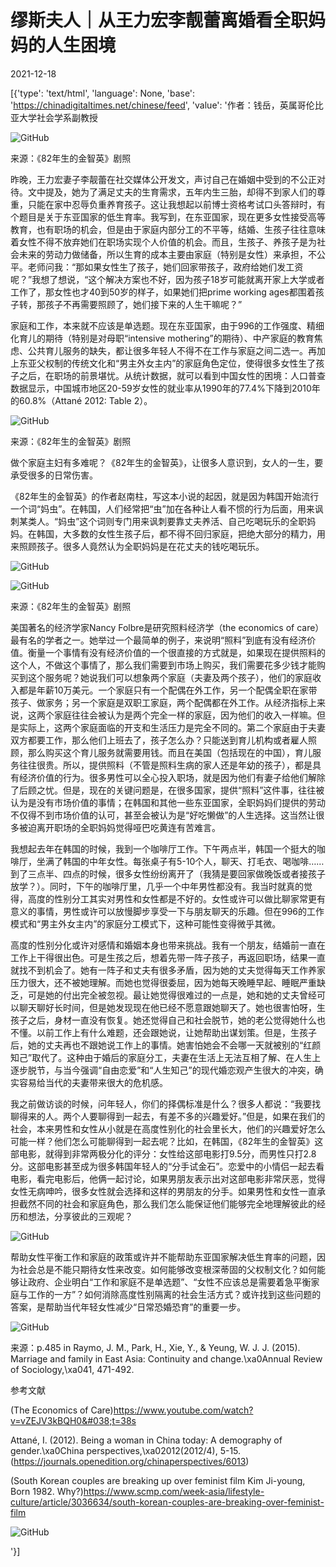 # 缪斯夫人｜从王力宏李靓蕾离婚看全职妈妈的人生困境

2021-12-18

[{'type': 'text/html', 'language': None, 'base': 'https://chinadigitaltimes.net/chinese/feed', 'value': '作者：钱岳，英属哥伦比亚大学社会学系副教授

![GitHub](https://chinadigitaltimes.net/chinese/files/2021/12/post-674638-61bdb95a99cf3.)

来源：《82年生的金智英》剧照

昨晚，王力宏妻子李靓蕾在社交媒体公开发文，声讨自己在婚姻中受到的不公正对待。文中提及，她为了满足丈夫的生育需求，五年内生三胎，却得不到家人们的尊重，只能在家中忍辱负重养育孩子。这让我想起以前博士资格考试口头答辩时，有个题目是关于东亚国家的低生育率。我写到，在东亚国家，现在更多女性接受高等教育，也有职场的机会，但是由于家庭内部分工的不平等，结婚、生孩子往往意味着女性不得不放弃她们在职场实现个人价值的机会。而且，生孩子、养孩子是为社会未来的劳动力做储备，所以生育的成本主要由家庭（特别是女性）来承担，不公平。老师问我：“那如果女性生了孩子，她们回家带孩子，政府给她们发工资呢？”我想了想说，“这个解决方案也不好，因为孩子18岁可能就离开家上大学或者工作了，那女性也才40到50岁的样子，如果她们把prime working ages都围着孩子转，那孩子不再需要照顾了，她们接下来的人生干嘛呢？”

家庭和工作，本来就不应该是单选题。现在东亚国家，由于996的工作强度、精细化育儿的期待（特别是对母职“intensive mothering”的期待）、中产家庭的教育焦虑、公共育儿服务的缺失，都让很多年轻人不得不在工作与家庭之间二选一。再加上东亚父权制的传统文化和“男主外女主内”的家庭角色定位，使得很多女性生了孩子之后，在职场的前景堪忧。从统计数据，就可以看到中国女性的困境：人口普查数据显示，中国城市地区20-59岁女性的就业率从1990年的77.4%下降到2010年的60.8%（Attané 2012: Table 2）。

![GitHub](https://chinadigitaltimes.net/chinese/files/2021/12/post-674638-61bdb95aa4a94.)

来源：《82年生的金智英》剧照

做个家庭主妇有多难呢？《82年生的金智英》，让很多人意识到，女人的一生，要承受很多的日常伤害。

《82年生的金智英》的作者赵南柱，写这本小说的起因，就是因为韩国开始流行一个词“妈虫”。在韩国，人们经常把“虫”加在各种让人看不惯的行为后面，用来讽刺某类人。“妈虫”这个词则专门用来讽刺要靠丈夫养活、自己吃喝玩乐的全职妈妈。在韩国，大多数的女性生孩子后，都不得不回归家庭，把绝大部分的精力，用来照顾孩子。很多人竟然认为全职妈妈是在花丈夫的钱吃喝玩乐。

![GitHub](https://chinadigitaltimes.net/chinese/files/2021/12/post-674638-61bdb95ab3c6d.)

![GitHub](https://chinadigitaltimes.net/chinese/files/2021/12/post-674638-61bdb95abd9e7.)

来源：《82年生的金智英》剧照

美国著名的经济学家Nancy Folbre是研究照料经济学（the economics of care）最有名的学者之一。她举过一个最简单的例子，来说明“照料”到底有没有经济价值。衡量一个事情有没有经济价值的一个很直接的方式就是，如果现在提供照料的这个人，不做这个事情了，那么我们需要到市场上购买，我们需要花多少钱才能购买到这个服务呢？她说我们可以想象两个家庭（夫妻及两个孩子），他们的家庭收入都是年薪10万美元。一个家庭只有一个配偶在外工作，另一个配偶全职在家带孩子、做家务；另一个家庭是双职工家庭，两个配偶都在外工作。从经济指标上来说，这两个家庭往往会被认为是两个完全一样的家庭，因为他们的收入一样嘛。但是实际上，这两个家庭面临的开支和生活压力是完全不同的。第二个家庭由于夫妻双方都要工作，那么他们上班去了，孩子怎么办？只能送到育儿机构或者雇人照顾，那么购买这个育儿服务就需要用钱。而且在美国（包括现在的中国），育儿服务往往很贵。所以，提供照料（不管是照料生病的家人还是年幼的孩子），都是具有经济价值的行为。很多男性可以全心投入职场，就是因为他们有妻子给他们解除了后顾之忧。但是，现在的关键问题是，在很多国家，提供“照料”这件事，往往被认为是没有市场价值的事情；在韩国和其他一些东亚国家，全职妈妈们提供的劳动不仅得不到市场价值的认可，甚至会被认为是“好吃懒做”的人生选择。这当然让很多被迫离开职场的全职妈妈觉得哑巴吃黄连有苦难言。

我想起去年在韩国的时候，我到一个咖啡厅工作。下午两点半，韩国一个挺大的咖啡厅，坐满了韩国的中年女性。每张桌子有5-10个人，聊天、打毛衣、喝咖啡……到了三点半、四点的时候，很多女性纷纷离开了（我猜是要回家做晚饭或者接孩子放学？）。同时，下午的咖啡厅里，几乎一个中年男性都没有。我当时就真的觉得，高度的性别分工其实对男性和女性都是不好的。女性或许可以做比聊家常更有意义的事情，男性或许可以放慢脚步享受一下与朋友聊天的乐趣。但在996的工作模式和“男主外女主内”的家庭分工模式下，这种可能性变得微乎其微。

高度的性别分化或许对感情和婚姻本身也带来挑战。我有一个朋友，结婚前一直在工作上干得很出色。可是生孩之后，想着先带一阵子孩子，再返回职场，结果一直就找不到机会了。她有一阵子和丈夫有很多矛盾，因为她的丈夫觉得每天工作养家压力很大，还不被她理解。而她也觉得很委屈，因为她每天晚睡早起、睡眠严重缺乏，可是她的付出完全被忽视。最让她觉得很难过的一点是，她和她的丈夫曾经可以聊天聊好长时间，但是她发现现在他已经不愿意跟她聊天了。她也很害怕呀，生孩子之后，身材一直没有恢复。她还觉得自己和社会脱节，她的老公觉得她什么也不懂。以前工作上有什么难题，还会跟她说，让她帮助出谋划策。但是，生孩子后，她的丈夫再也不跟她说工作上的事情。她害怕她会不会哪一天就被别的“红颜知己”取代了。这种由于婚后的家庭分工，夫妻在生活上无法互相了解、在人生上逐步脱节，与当今强调“自由恋爱”和“人生知己”的现代婚恋观产生很大的冲突，确实容易给当代的夫妻带来很大的危机感。

我之前做访谈的时候，问年轻人，你们的择偶标准是什么？很多人都说：“我要找聊得来的人。两个人要聊得到一起去，有差不多的兴趣爱好。”但是，如果在我们的社会，本来男性和女性从小就是在高度性别化的社会里长大，他们的兴趣爱好怎么可能一样？他们怎么可能聊得到一起去呢？比如，在韩国，《82年生的金智英》这部电影，就得到非常两极分化的评分：女性给这部电影打9.5分，而男性只打2.8分。这部电影甚至成为很多韩国年轻人的“分手试金石”。恋爱中的小情侣一起去看电影，看完电影后，他俩一起讨论，如果男朋友表示出对这部电影非常厌恶，觉得女性无病呻吟，很多女性就会选择和这样的男朋友的分手。如果男性和女性一直承担截然不同的社会和家庭角色，那么我们怎么能保证他们能够完全地理解彼此的经历和想法，分享彼此的三观呢？

![GitHub](https://chinadigitaltimes.net/chinese/files/2021/12/post-674638-61bdb95ac665f.)

帮助女性平衡工作和家庭的政策或许并不能帮助东亚国家解决低生育率的问题，因为社会总是不能只期待女性来改变。如何能够改变根深蒂固的父权制文化？如何能够让政府、企业明白“工作和家庭不是单选题”、“女性不应该总是需要着急平衡家庭与工作的一方”？如何消除高度性别隔离的社会生活方式？或许找到这些问题的答案，是帮助当代年轻女性减少“日常恐婚恐育”的重要一步。

![GitHub](https://chinadigitaltimes.net/chinese/files/2021/12/post-674638-61bdb95ad2ee5.)

来源：p.485 in Raymo, J. M., Park, H., Xie, Y., &#038; Yeung, W. J. J. (2015). Marriage and family in East Asia: Continuity and change.\xa0Annual Review of Sociology,\xa041, 471-492.

参考文献

(The Economics of Care)https://www.youtube.com/watch?v=vZEJV3kBQH0&#038;t=38s

Attané, I. (2012). Being a woman in China today: A demography of gender.\xa0China perspectives,\xa02012(2012/4), 5-15. (https://journals.openedition.org/chinaperspectives/6013)

(South Korean couples are breaking up over feminist film Kim Ji-young, Born 1982. Why?)https://www.scmp.com/week-asia/lifestyle-culture/article/3036634/south-korean-couples-are-breaking-over-feminist-film

![GitHub](https://chinadigitaltimes.net/chinese/files/2021/12/Screen-Shot-2021-12-18-at-10.36.07-AM.png)

'}]